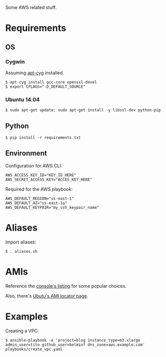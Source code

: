 Some AWS related stuff.

# Requirements
## OS
### Cygwin
Assuming [apt-cyg](https://github.com/transcode-open/apt-cyg) installed.

    $ apt-cyg install gcc-core openssl-devel
    $ export CFLAGS="-D_DEFAULT_SOURCE"

### Ubuntu 14.04
    $ sudo apt-get update; sudo apt-get install -y libssl-dev python-pip
    
## Python
    $ pip install -r requirements.txt

## Environment
Configuration for AWS CLI:

    AWS_ACCESS_KEY_ID="KEY_ID_HERE"
    AWS_SECRET_ACCESS_KEY="ACCES_KEY_HERE"

Required for the AWS playbook:

    AWS_DEFAULT_REGION="us-east-1"
    AWS_DEFAULT_AZ="us-east-1a"
    AWS_DEFAULT_KEYPAIR="my_ssh_keypair_name"

# Aliases
Import aliases:

    $ . aliases.sh

# AMIs
Reference the [console's listing](https://console.aws.amazon.com/ec2/v2/home?region=us-east-1#LaunchInstanceWizard:) for some popular choices.

Also, there's [Ubutu's AMI locator page](https://cloud-images.ubuntu.com/locator/ec2/).

# Examples

Creating a VPC:

    $ ansible-playbook -e 'project=blog instance_type=m3.xlarge admin_user=tito github_user=belminf dns_zone=aws.example.com' playbooks/create_vpc.yaml
